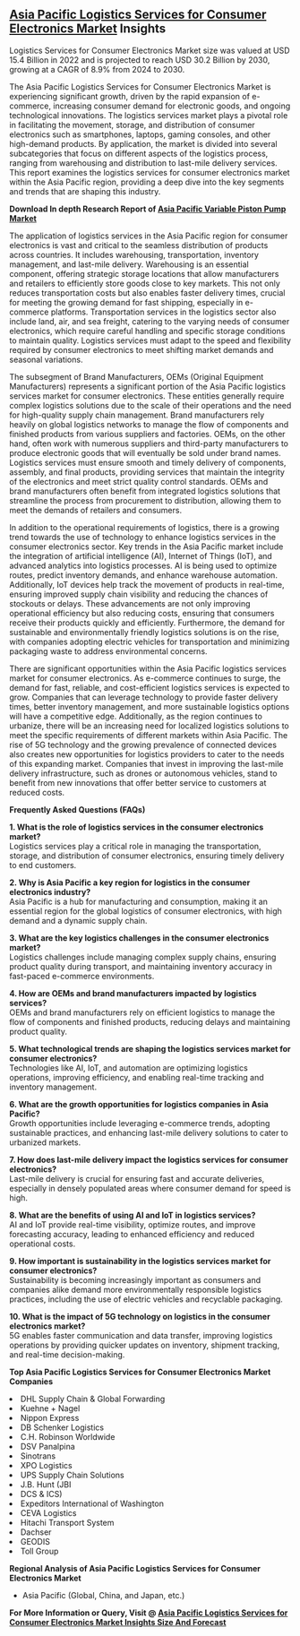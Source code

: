 <h2><a href="https://www.verifiedmarketreports.com/download-sample/?rid=447290&amp;utm_source=Github-Feb&amp;utm_medium=225" target="_blank">Asia Pacific Logistics Services for Consumer Electronics Market</a> Insights</h2><p>Logistics Services for Consumer Electronics Market size was valued at USD 15.4 Billion in 2022 and is projected to reach USD 30.2 Billion by 2030, growing at a CAGR of 8.9% from 2024 to 2030.</p><p><p>The Asia Pacific Logistics Services for Consumer Electronics Market is experiencing significant growth, driven by the rapid expansion of e-commerce, increasing consumer demand for electronic goods, and ongoing technological innovations. The logistics services market plays a pivotal role in facilitating the movement, storage, and distribution of consumer electronics such as smartphones, laptops, gaming consoles, and other high-demand products. By application, the market is divided into several subcategories that focus on different aspects of the logistics process, ranging from warehousing and distribution to last-mile delivery services. This report examines the logistics services for consumer electronics market within the Asia Pacific region, providing a deep dive into the key segments and trends that are shaping this industry. <p><strong>Download In depth Research Report of <a href="https://www.verifiedmarketreports.com/download-sample/?rid=236118&amp;utm_source=Pulse-Dec&amp;utm_medium=225" target="_blank">Asia Pacific Variable Piston Pump Market</a></strong></p> </p> <p>The application of logistics services in the Asia Pacific region for consumer electronics is vast and critical to the seamless distribution of products across countries. It includes warehousing, transportation, inventory management, and last-mile delivery. Warehousing is an essential component, offering strategic storage locations that allow manufacturers and retailers to efficiently store goods close to key markets. This not only reduces transportation costs but also enables faster delivery times, crucial for meeting the growing demand for fast shipping, especially in e-commerce platforms. Transportation services in the logistics sector also include land, air, and sea freight, catering to the varying needs of consumer electronics, which require careful handling and specific storage conditions to maintain quality. Logistics services must adapt to the speed and flexibility required by consumer electronics to meet shifting market demands and seasonal variations. <p>The subsegment of Brand Manufacturers, OEMs (Original Equipment Manufacturers) represents a significant portion of the Asia Pacific logistics services market for consumer electronics. These entities generally require complex logistics solutions due to the scale of their operations and the need for high-quality supply chain management. Brand manufacturers rely heavily on global logistics networks to manage the flow of components and finished products from various suppliers and factories. OEMs, on the other hand, often work with numerous suppliers and third-party manufacturers to produce electronic goods that will eventually be sold under brand names. Logistics services must ensure smooth and timely delivery of components, assembly, and final products, providing services that maintain the integrity of the electronics and meet strict quality control standards. OEMs and brand manufacturers often benefit from integrated logistics solutions that streamline the process from procurement to distribution, allowing them to meet the demands of retailers and consumers. <p>In addition to the operational requirements of logistics, there is a growing trend towards the use of technology to enhance logistics services in the consumer electronics sector. Key trends in the Asia Pacific market include the integration of artificial intelligence (AI), Internet of Things (IoT), and advanced analytics into logistics processes. AI is being used to optimize routes, predict inventory demands, and enhance warehouse automation. Additionally, IoT devices help track the movement of products in real-time, ensuring improved supply chain visibility and reducing the chances of stockouts or delays. These advancements are not only improving operational efficiency but also reducing costs, ensuring that consumers receive their products quickly and efficiently. Furthermore, the demand for sustainable and environmentally friendly logistics solutions is on the rise, with companies adopting electric vehicles for transportation and minimizing packaging waste to address environmental concerns. <p>There are significant opportunities within the Asia Pacific logistics services market for consumer electronics. As e-commerce continues to surge, the demand for fast, reliable, and cost-efficient logistics services is expected to grow. Companies that can leverage technology to provide faster delivery times, better inventory management, and more sustainable logistics options will have a competitive edge. Additionally, as the region continues to urbanize, there will be an increasing need for localized logistics solutions to meet the specific requirements of different markets within Asia Pacific. The rise of 5G technology and the growing prevalence of connected devices also creates new opportunities for logistics providers to cater to the needs of this expanding market. Companies that invest in improving the last-mile delivery infrastructure, such as drones or autonomous vehicles, stand to benefit from new innovations that offer better service to customers at reduced costs. <p><strong>Frequently Asked Questions (FAQs)</strong></p> <p><strong>1. What is the role of logistics services in the consumer electronics market?</strong><br> Logistics services play a critical role in managing the transportation, storage, and distribution of consumer electronics, ensuring timely delivery to end customers.</p> <p><strong>2. Why is Asia Pacific a key region for logistics in the consumer electronics industry?</strong><br> Asia Pacific is a hub for manufacturing and consumption, making it an essential region for the global logistics of consumer electronics, with high demand and a dynamic supply chain.</p> <p><strong>3. What are the key logistics challenges in the consumer electronics market?</strong><br> Logistics challenges include managing complex supply chains, ensuring product quality during transport, and maintaining inventory accuracy in fast-paced e-commerce environments.</p> <p><strong>4. How are OEMs and brand manufacturers impacted by logistics services?</strong><br> OEMs and brand manufacturers rely on efficient logistics to manage the flow of components and finished products, reducing delays and maintaining product quality.</p> <p><strong>5. What technological trends are shaping the logistics services market for consumer electronics?</strong><br> Technologies like AI, IoT, and automation are optimizing logistics operations, improving efficiency, and enabling real-time tracking and inventory management.</p> <p><strong>6. What are the growth opportunities for logistics companies in Asia Pacific?</strong><br> Growth opportunities include leveraging e-commerce trends, adopting sustainable practices, and enhancing last-mile delivery solutions to cater to urbanized markets.</p> <p><strong>7. How does last-mile delivery impact the logistics services for consumer electronics?</strong><br> Last-mile delivery is crucial for ensuring fast and accurate deliveries, especially in densely populated areas where consumer demand for speed is high.</p> <p><strong>8. What are the benefits of using AI and IoT in logistics services?</strong><br> AI and IoT provide real-time visibility, optimize routes, and improve forecasting accuracy, leading to enhanced efficiency and reduced operational costs.</p> <p><strong>9. How important is sustainability in the logistics services market for consumer electronics?</strong><br> Sustainability is becoming increasingly important as consumers and companies alike demand more environmentally responsible logistics practices, including the use of electric vehicles and recyclable packaging.</p> <p><strong>10. What is the impact of 5G technology on logistics in the consumer electronics market?</strong><br> 5G enables faster communication and data transfer, improving logistics operations by providing quicker updates on inventory, shipment tracking, and real-time decision-making.</p> </p><p><strong>Top Asia Pacific Logistics Services for Consumer Electronics Market Companies</strong></p><div data-test-id=""><p><li>DHL Supply Chain & Global Forwarding</li><li> Kuehne + Nagel</li><li> Nippon Express</li><li> DB Schenker Logistics</li><li> C.H. Robinson Worldwide</li><li> DSV Panalpina</li><li> Sinotrans</li><li> XPO Logistics</li><li> UPS Supply Chain Solutions</li><li> J.B. Hunt (JBI</li><li> DCS & ICS)</li><li> Expeditors International of Washington</li><li> CEVA Logistics</li><li> Hitachi Transport System</li><li> Dachser</li><li> GEODIS</li><li> Toll Group</li></p><div><strong>Regional Analysis of&nbsp;Asia Pacific Logistics Services for Consumer Electronics Market</strong></div><ul><li dir="ltr"><p dir="ltr">Asia Pacific (Global, China, and Japan, etc.)</p></li></ul><p><strong>For More Information or Query, Visit @&nbsp;</strong><strong><a href="https://www.verifiedmarketreports.com/product/logistics-services-for-consumer-electronics-market/?utm_source=Github-Feb&amp;utm_medium=225" target="_blank">Asia Pacific Logistics Services for Consumer Electronics Market Insights Size And Forecast</a></strong></p></div><h2>&nbsp;</h2><div data-test-id="">&nbsp;</div>
